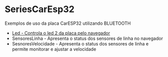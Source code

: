 # SeriesCarEsp32
Exemplos de uso da placa CarESP32 utilizando BLUETOOTH

* [Led - Controla o led 2 da placa pelo navegador](Led/)
* SensoresLinha - Apresenta o status dos sensores de linha no navegador
* SesnoresVelocidade - Apresenta o status dos sensores de linha e permite monitorar e ajustar a velocidade
